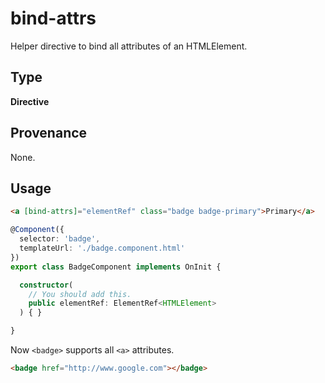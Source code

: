 # bind-attrs
Helper directive to bind all attributes of an HTMLElement.

## Type

**Directive**

## Provenance

None.

## Usage

```html
<a [bind-attrs]="elementRef" class="badge badge-primary">Primary</a>
```

```ts
@Component({
  selector: 'badge',
  templateUrl: './badge.component.html'
})
export class BadgeComponent implements OnInit {

  constructor(
    // You should add this.
    public elementRef: ElementRef<HTMLElement>
  ) { }

}
```

Now `<badge>` supports all `<a>` attributes.

```html
<badge href="http://www.google.com"></badge>
```
